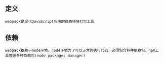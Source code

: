 ## 定义

    webpack是现代JavaScript应用的静态模块打包工具

## 依赖

    webpack依赖于node环境，node环境为了可以正常的执行代码，必须包含各种依赖包，npm工具管理各种依赖包(node packages manager)
